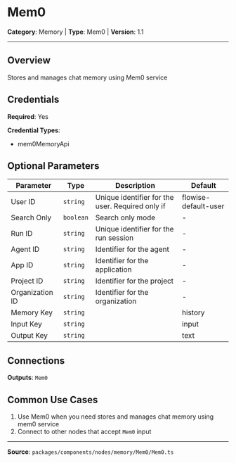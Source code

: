 # Mem0

**Category**: Memory | **Type**: Mem0 | **Version**: 1.1

---

## Overview

Stores and manages chat memory using Mem0 service

## Credentials

**Required**: Yes

**Credential Types**:
- mem0MemoryApi

## Optional Parameters

| Parameter | Type | Description | Default |
|-----------|------|-------------|---------|
| User ID | `string` | Unique identifier for the user. Required only if  | flowise-default-user |
| Search Only | `boolean` | Search only mode | - |
| Run ID | `string` | Unique identifier for the run session | - |
| Agent ID | `string` | Identifier for the agent | - |
| App ID | `string` | Identifier for the application | - |
| Project ID | `string` | Identifier for the project | - |
| Organization ID | `string` | Identifier for the organization | - |
| Memory Key | `string` |  | history |
| Input Key | `string` |  | input |
| Output Key | `string` |  | text |

## Connections

**Outputs**: `Mem0`

## Common Use Cases

1. Use Mem0 when you need stores and manages chat memory using mem0 service
2. Connect to other nodes that accept `Mem0` input

---

**Source**: `packages/components/nodes/memory/Mem0/Mem0.ts`